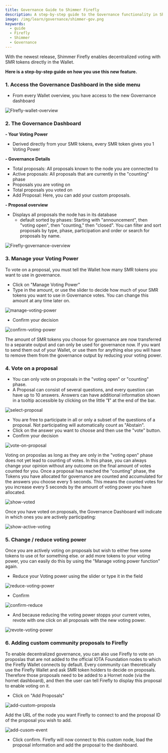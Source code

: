 ```yaml
---
title: Governance Guide to Shimmer Firefly
description: A step-by-step guide to the Governance functionality in Shimmer Firefly
image: /img/learn/governance/shimmer-gov.png
keywords:
  - guide
  - Firefly
  - Shimmer
  - Governance
---
```


With the newest release, Shimmer Firefly enables decentralized voting with SMR tokens directly in the Wallet.

**Here is a step-by-step guide on how you use this new feature.**

### 1. Access the Governance Dashboard in the side menu

- From every Wallet overview, you have access to the new Governance dashboard

![FIrefly-wallet-overview](/img/learn/governance/Firefly-gov1.png)

### 2. The Governance Dashboard

**- Your Voting Power**

- Derived directly from your SMR tokens, every SMR token gives you 1 Voting Power

**- Governance Details**

- Total proposals: All proposals known to the node you are connected to
- Active proposals: All proposals that are currently in the "counting" phase
- Proposals you are voting on
- Total proposals you voted on
- Add Proposal: Here, you can add your custom proposals.

**- Proposal overview**

- Displays all proposals the node has in its database
  - default sorted by phases: Starting with "announcement", then "voting open", then "counting," then "closed". You can filter and sort proposals by type, phase, participation and order or search for proposals by name.

![Firefly-governance-overview](/img/learn/governance/Firefly-gov2.png)

### 3. Manage your Voting Power

To vote on a proposal, you must tell the Wallet how many SMR tokens you want to use in governance.

- Click on "Manage Voting Power"
- Type in the amount, or use the slider to decide how much of your SMR tokens you want to use in Governance votes. You can change this amount at any time later on.

![manage-voting-power](/img/learn/governance/Firefly-gov3.png)

- Confirm your decision

![confirm-voting-power](/img/learn/governance/Firefly-gov4.png)

The amount of SMR tokens you choose for governance are now transferred to a separate output and can only be used for governance now. If you want to send them out of your Wallet, or use them for anything else you will have to remove them from the governance output by reducing your voting power.

### 4. Vote on a proposal

- You can only vote on proposals in the "voting open" or "counting" phase.
- A Proposal can consist of several questions, and every question can have up to 10 answers. Answers can have additional information shown in a tooltip accessible by clicking on the little "**I**" at the end of the bar.

![select-proposal](/img/learn/governance/Firefly-gov5.png)

- You are free to participate in all or only a subset of the questions of a proposal. Not participating will automatically count as "Abstain".
- Click on the answer you want to choose and then use the "vote" button.
- Confirm your decision

![vote-on-proposal](/img/learn/governance/Firefly-gov6.png)

Voting on proposlas as long as they are only in the "voting open" phase does not yet lead to counting of votes. In this phase, you can always change your opinion without any outcome on the final amount of votes counted for you.
Once a proposal has reached the "counting" phase, the Tokens you have allocated for governance are counted and accumulated for the answers you choose every 5 seconds. This means the counted votes for you increase every 5 seconds by the amount of voting power you have allocated.

![show-voted](/img/learn/governance/Firefly-gov7.png)

Once you have voted on proposals, the Governance Dashboard will indicate in which ones you are actively participating:

![show-active-voting](/img/learn/governance/Firefly-gov8.png)

### 5. Change / reduce voting power

Once you are actively voting on proposals but wish to either free some tokens to use ot for something else. or add more tokens to your voting power, you can easily do this by using the "Manage voting power function" again.

- Reduce your Voting power using the slider or type it in the field

![reduce-voting-power](/img/learn/governance/Firefly-gov9.png)

- Confirm

![confirm-reduce](/img/learn/governance/Firefly-gov10.png)

- And because reducing the voting power stopps your current votes, revote with one click on all proposals with the new voting power.

![revote-voting-power](/img/learn/governance/Firefly-gov11.png)

### 6. Adding custom community proposals to Firefly

To enable decentralized governance, you can also use Firefly to vote on proposlas that are not added to the official IOTA Foundation nodes to which the Firefly Wallet connects by default.
Every community can theoretically use the Firefly Wallet and ask SMR token holders to decide on proposals. Therefore those proposals need to be added to a Hornet node (via the hornet dashboard), and then the user can tell Firefly to display this proposal to enable voting on it.

- Click on "Add Proposals"

![add-custom-proposla](/img/learn/governance/Firefly-gov12.png)

Add the URL of the node you want Firefly to connect to and the proposal ID of the proposal you wish to add.

![add-cusom-event](/img/learn/governance/Firefly-gov13.png)

- Click confirm. Firefly will now connect to this custom node, load the proposal information and add the proposal to the dashboard.
